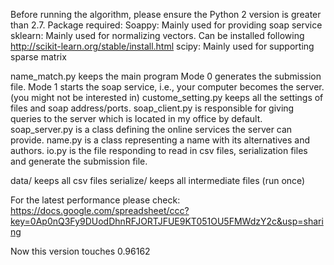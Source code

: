 Before running the algorithm, please ensure the Python 2 version is greater than 2.7.
Package required: 
    Soappy: Mainly used for providing soap service
    sklearn: Mainly used for normalizing vectors. Can be installed following http://scikit-learn.org/stable/install.html
    scipy: Mainly used for supporting sparse matrix

name_match.py keeps the main program
	Mode 0 generates the submission file.
	Mode 1 starts the soap service, i.e., your computer becomes the server. (you might not be interested in) 
custome_setting.py keeps all the settings of files and soap address/ports.
soap_client.py is responsible for giving queries to the server which is located in my office by default.
soap_server.py is a class defining the online services the server can provide.
name.py is a class representing a name with its alternatives and authors.
io.py is the file responding to read in csv files, serialization files and generate the submission file.

data/ keeps all csv files
serialize/ keeps all intermediate files (run once)

For the latest performance please check: 
https://docs.google.com/spreadsheet/ccc?key=0Ap0nQ3Fy9DUodDhnRFJORTJFUE9KT051OU5FMWdzY2c&usp=sharing

Now this version touches 0.96162

